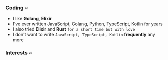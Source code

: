 
### Coding ~

* I like **Golang**, **Elixir**
* I've ever written JavaScript, Golang, Python, TypeScript, Kotlin for years
* I also tried **Elixir** and **Rust** `for a short time but with love`
* I don't want to write `JavaScript, TypeScript, Kotlin` **frequently** any more

### Interests ~
